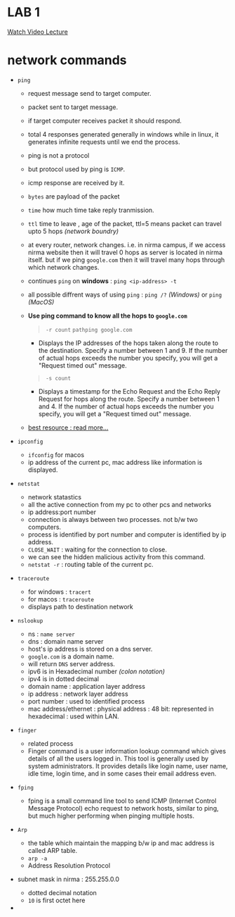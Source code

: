 # LAB 1

[Watch Video Lecture](https://youtu.be/u4w2ggDq39c)

# network commands

- `ping` 
	- request message send to target computer.
	- packet sent to target message.
	- if target computer receives packet it should respond.
	- total 4 responses generated generally in windows while in linux, it generates infinite requests until we end the process.
	- ping is not a protocol
	- but protocol used by ping is `ICMP`.
	- icmp response are received by it.
	- `bytes` are payload of the packet
	- `time` how much time take reply tranmission.
	- `ttl` time to leave , age of the packet, ttl=5 means packet can travel upto 5 hops *(network boundry)*
	- at every router, network changes. i.e. in nirma campus, if we access nirma website then it will travel 0 hops as server is located in nirma itself. but if we ping `google.com` then it will travel many hops through which network changes.
	- continues `ping` on **windows** : `ping <ip-address> -t`
	- all possible diffrent ways of using `ping` : `ping /?` *(Windows)* or `ping` *(MacOS)*
	- **Use ping command to know all the hops to `google.com`**
		> `-r count`
		> `pathping google.com`
		- Displays the IP addresses of the hops taken along the route to the destination. Specify a number between 1 and 9. If the number of actual hops exceeds the number you specify, you will get a "Request timed out" message.

		> `-s count`
		- Displays a timestamp for the Echo Request and the Echo Reply Request for hops along the route. Specify a number between 1 and 4. If the number of actual hops exceeds the number you specify, you will get a "Request timed out" message.
	- [best resource : read more...](https://www.csie.ntu.edu.tw/~b90047/ebook/winXPhack/0596005113_winxphks-chp-5-sect-12.html)
	
- `ipconfig`
	- `ifconfig` for macos
	- ip address of the current pc,  mac address like information is displayed.
- `netstat`
	- network statastics
	- all  the active connection from my pc to other pcs and networks
	- ip address:port number
	- connection is always between two processes. not b/w two computers. 
	- process is identified by port number and computer is identified by ip address.
	- `CLOSE_WAIT` : waiting for the connection to close.
	- we can see the hidden malicious activity from this command.
	- `netstat -r` : routing table of the current pc.
- `traceroute`
	- for windows : `tracert`
	- for macos : `traceroute`
	- displays path to destination network
- `nslookup`
	- ns : `name server`
	- dns : domain name server
	- host's ip address is stored on a dns server.
	- `google.com` is a domain name.
	- will return `DNS` server address.
	- ipv6 is in Hexadecimal number *(colon notation)*
	- ipv4 is in dotted decimal
	- domain name : application layer address
	- ip address : network layer address
	- port number : used to identified process
	- mac address/ethernet : physical address : 48 bit:  represented in hexadecimal  : used within LAN.
	
	
- `finger`
	- related process
	- Finger command is a user information lookup command which gives details of all the users logged in. This tool is generally used by system administrators. It provides details like login name, user name, idle time, login time, and in some cases their email address even.

- `fping`
	- fping is a small command line tool to send ICMP (Internet Control Message Protocol) echo request to network hosts, similar to ping, but much higher performing when pinging multiple hosts.

- `Arp`
	- the table which maintain the mapping b/w ip and mac address is called ARP table.	
	- `arp -a`
	- Address Resolution Protocol

- subnet mask in nirma : 255.255.0.0
	- dotted decimal notation
	- `10` is first octet here

- 